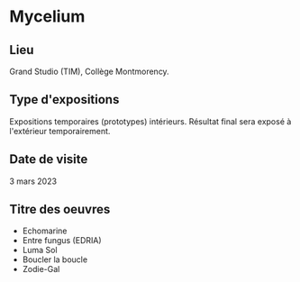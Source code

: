# Mycelium

## Lieu
Grand Studio (TIM), Collège Montmorency.

## Type d'expositions
Expositions temporaires (prototypes) intérieurs. Résultat final sera exposé à l'extérieur temporairement.

## Date de visite
3 mars 2023

## Titre des oeuvres
- Echomarine
- Entre fungus (EDRIA)
- Luma Sol
- Boucler la boucle
- Zodie-Gal

